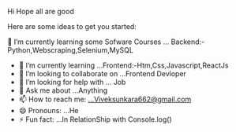 Hi Hope all are good

Here are some ideas to get you started:

 🔭 I’m currently learning some Sofware Courses ... Backend:-Python,Webscraping,Selenium,MySQL
- 🌱 I’m currently learning ...Frontend:-Htm,Css,Javascript,ReactJs
- 👯 I’m looking to collaborate on ...Frontend Devloper
- 🤔 I’m looking for help with ... Job
- 💬 Ask me about ...Anything
- 📫 How to reach me: ...Viveksunkara662@gmail.com
- 😄 Pronouns: ...He
- ⚡ Fun fact: ...In RelationShip with Console.log()

